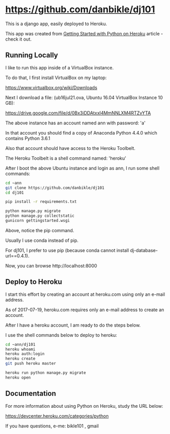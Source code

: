 # https://github.com/danbikle/dj101

This is a django app, easily deployed to Heroku.

This app was created from [Getting Started with Python on Heroku](https://devcenter.heroku.com/articles/getting-started-with-python) article - check it out.

## Running Locally

I like to run this app inside of a VirtualBox instance.

To do that, I first install VirtualBox on my laptop:

https://www.virtualbox.org/wiki/Downloads

Next I download a file: (ub16jul21.ova, Ubuntu 16.04 VirtualBox Instance 10 GB):

https://drive.google.com/file/d/0Bx3iDDAtxxI4MmNNLXM4RTZvYTA

The above instance has an account named ann with password: 'a'

In that account you should find a copy of Anaconda Python 4.4.0 which contains Python 3.6.1

Also that account should have access to the Heroku Toolbelt.

The Heroku Toolbelt is a shell command named: 'heroku'

After I boot the above Ubuntu instance and login as ann, I run some shell commands:

```sh
cd ~ann
git clone https://github.com/danbikle/dj101
cd dj101

pip install -r requirements.txt

python manage.py migrate
python manage.py collectstatic
gunicorn gettingstarted.wsgi
```

Above, notice the pip command.

Usually I use conda instead of pip.

For dj101, I prefer to use pip (because conda cannot install dj-database-url==0.4.1).

Now, you can browse http://localhost:8000

## Deploy to Heroku

I start this effort by creating an account at heroku.com using only an e-mail address.

As of 2017-07-19, heroku.com requires only an e-mail address to create an account.

After I have a heroku account, I am ready to do the steps below.

I use the shell commands below to deploy to heroku:

```sh
cd ~ann/dj101
heroku whoami
heroku auth:login
heroku create
git push heroku master

heroku run python manage.py migrate
heroku open
```

## Documentation

For more information about using Python on Heroku, study the URL below:

https://devcenter.heroku.com/categories/python

If you have questions, e-me: bikle101 , gmail
